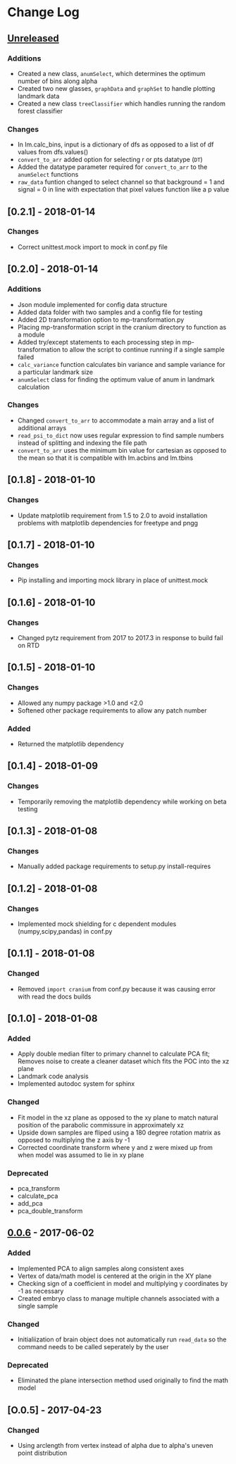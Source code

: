 # Change Log

## [Unreleased]
### Additions
- Created a new class, `anumSelect`, which determines the optimum number of bins along alpha
- Created two new glasses, `graphData` and `graphSet` to handle plotting landmark data
- Created a new class `treeClassifier` which handles running the random forest classifier
### Changes
- In lm.calc_bins, input is a dictionary of dfs as opposed to a list of df values from dfs.values()
- `convert_to_arr` added option for selecting r or pts datatype (`DT`)
- Added the datatype parameter required for `convert_to_arr` to the `anumSelect` functions
- `raw_data` funtion changed to select channel so that background = 1 and signal = 0 in line with expectation that pixel values function like a p value

## [0.2.1] - 2018-01-14
### Changes
- Correct unittest.mock import to mock in conf.py file

## [0.2.0] - 2018-01-14
### Additions
- Json module implemented for config data structure
- Added data folder with two samples and a config file for testing
- Added 2D transformation option to mp-transformation.py
- Placing mp-transformation script in the cranium directory to function as a module
- Added try/except statements to each processing step in mp-transformation to allow the script to continue running if a single sample failed
- `calc_variance` function calculates bin variance and sample variance for a particular landmark size
- `anumSelect` class for finding the optimum value of anum in landmark calculation
### Changes
- Changed `convert_to_arr` to accommodate a main array and a list of additional arrays
- `read_psi_to_dict` now uses regular expression to find sample numbers instead of splitting and indexing the file path
- `convert_to_arr`  uses the minimum bin value for cartesian as opposed to the mean so that it is compatible with lm.acbins and lm.tbins


## [0.1.8] - 2018-01-10
### Changes
- Update matplotlib requirement from 1.5 to 2.0 to avoid installation problems with matplotlib dependencies for freetype and pngg

## [0.1.7] - 2018-01-10
### Changes
- Pip installing and importing mock library in place of unittest.mock

## [0.1.6] - 2018-01-10
### Changes
- Changed pytz requirement from 2017 to 2017.3 in response to build fail on RTD

## [0.1.5] - 2018-01-10
### Changes
- Allowed any numpy package >1.0 and <2.0
- Softened other package requirements to allow any patch number
### Added
- Returned the matplotlib dependency

## [0.1.4] - 2018-01-09
### Changes
- Temporarily removing the matplotlib dependency while working on beta testing

## [0.1.3] - 2018-01-08
### Changes
- Manually added package requirements to setup.py install-requires

## [0.1.2] - 2018-01-08
### Changes
- Implemented mock shielding for c dependent modules (numpy,scipy,pandas) in conf.py

## [0.1.1] - 2018-01-08
### Changed
- Removed `import cranium` from conf.py because it was causing error with read the docs builds

## [0.1.0] - 2018-01-08
### Added
- Apply double median filter to primary channel to calculate PCA fit; Removes noise to create a cleaner dataset which fits the POC into the xz plane
- Landmark code analysis
- Implemented autodoc system for sphinx
### Changed
- Fit model in the xz plane as opposed to the xy plane to match natural position of the parabolic commissure in approximately xz
- Upside down samples are fliped using a 180 degree rotation matrix as opposed to multiplying the z axis by -1
- Corrected coordinate transform where y and z were mixed up from when model was assumed to lie in xy plane
### Deprecated
- pca_transform
- calculate_pca
- add_pca
- pca_double_transform

## [0.0.6] - 2017-06-02
### Added
- Implemented PCA to align samples along consistent axes
- Vertex of data/math model is centered at the origin in the XY plane
- Checking sign of a coefficient in model and multiplying y coordinates by -1 as necessary
- Created embryo class to manage multiple channels associated with a single sample
### Changed
- Initialiization of brain object does not automatically run `read_data` so the command needs to be called seperately by the user
### Deprecated
- Eliminated the plane intersection method used originally to find the math model

## [O.0.5] - 2017-04-23
### Changed
- Using arclength from vertex instead of alpha due to alpha's uneven point distribution

[Unreleased]: https://github.com/msschwartz21/craniumPy/compare/v0.0.6...HEAD
[0.0.6]: https://github.com/msschwartz21/craniumPy/compare/v0.0.5...v0.0.6
